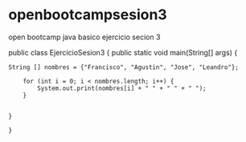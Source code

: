 # openbootcampsesion3
open bootcamp java basico ejercicio secion 3

public class EjercicioSesion3 {
    public static void main(String[] args) {

    String [] nombres = {"Francisco", "Agustin", "Jose", "Leandro"};

        for (int i = 0; i < nombres.length; i++) {
            System.out.print(nombres[i] + " " + " " + " ");
        }


    }

    }


